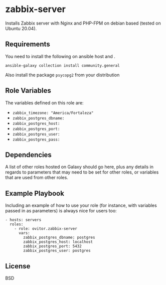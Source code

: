 zabbix-server
=========

Installs Zabbix server with Nginx and PHP-FPM on debian based (tested on Ubuntu 20.04).

Requirements
------------

You need to install the following on ansible host and .

```
ansible-galaxy collection install community.general
```

Also install the package `psycopg2` from your distribution

Role Variables
--------------

The variables defined on this role are:

* `zabbix_timezone: "America/Fortaleza"`
* `zabbix_postgres_dbname:`
* `zabbix_postgres_host:`
* `zabbix_postgres_port:`
* `zabbix_postgres_user:`
* `zabbix_postgres_pass:`

Dependencies
------------

A list of other roles hosted on Galaxy should go here, plus any details in regards to parameters that may need to be set for other roles, or variables that are used from other roles.

Example Playbook
----------------

Including an example of how to use your role (for instance, with variables passed in as parameters) is always nice for users too:

```
- hosts: servers
  roles:
    - role: ovitor.zabbix-server
      vars:
        zabbix_postgres_dbname: postgres
        zabbix_postgres_host: localhost
        zabbix_postgres_port: 5432
        zabbix_postgres_user: postgres
```

License
-------

BSD
